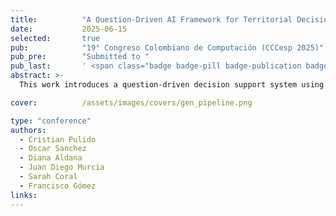```yaml
---
title:          "A Question-Driven AI Framework for Territorial Decision-Making Support"
date:           2025-06-15
selected:       true
pub:            "19° Congreso Colombiano de Computación (CCCesp 2025)"
pub_pre:        "Submitted to "
pub_last:       ' <span class="badge badge-pill badge-publication badge-success">Spotlight</span><span class="badge badge-pill badge-publication bg-primary"><i class="fas fa-robot"></i><i class="fas fa-compass"></i>  Decision Support</span>'
abstract: >-
  This work introduces a question-driven decision support system using large language models for territorial planning in Colombia. Two assistants—traditional RAG and agentic RAG—were evaluated, showing improved response quality and usefulness.

cover:          /assets/images/covers/gen_pipeline.png

type: "conference"
authors:
  - Cristian Pulido
  - Oscar Sanchez
  - Diana Aldana
  - Juan Diego Murcia
  - Sarah Coral
  - Francisco Gómez
links:
---
```

